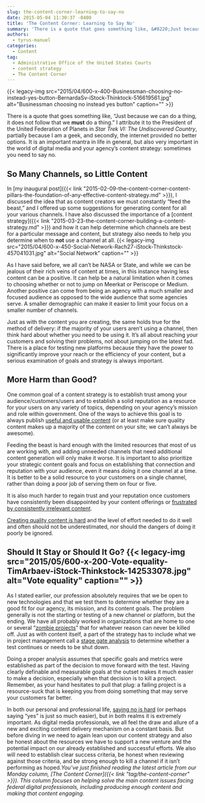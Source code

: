 ```yaml
---
slug: the-content-corner-learning-to-say-no
date: 2015-05-04 11:30:37 -0400
title: 'The Content Corner: Learning to Say No'
summary: 'There is a quote that goes something like, &#8220;Just because we can do a thing, it does not follow that we must do a thing.&#8221; I attribute it to the President of the United Federation of Planets in Star Trek VI: The Undiscovered Country, partially because I am a geek, and secondly, the internet provided'
authors:
  - tyrus-manuel
categories:
  - Content
tag:
  - Administrative Office of the United States Courts
  - content strategy
  - The Content Corner
---
```


{{< legacy-img src="2015/04/600-x-400-Businessman-choosing-no-instead-yes-button-BernardaSv-iStock-Thinktock-516619561.jpg" alt="Businessman choosing no instead yes button" caption="" >}} 

There is a quote that goes something like, &#8220;Just because we can do a thing, it does not follow that we **must** do a thing.&#8221; I attribute it to the President of the United Federation of Planets in _Star Trek VI: The Undiscovered Country_, partially because I am a geek, and secondly, the internet provided no better options. It is an important mantra in life in general, but also very important in the world of digital media and your agency&#8217;s content strategy: sometimes you need to say no.

## So Many Channels, so Little Content

In [my inaugural post]({{< link "2015-02-09-the-content-corner-content-pillars-the-foundation-of-any-effective-content-strategy.md" >}}), I discussed the idea that as content creators we must constantly &#8220;feed the beast,&#8221; and I offered up some suggestions for generating content for all your various channels. I have also discussed the importance of a [content strategy]({{< link "2015-03-23-the-content-corner-building-a-content-strategy.md" >}}) and how it can help determine which channels are best for a particular message and content, but strategy also needs to help you determine when to **not** use a channel at all. {{< legacy-img src="2015/04/600-x-450-Social-Network-Rach27-iStock-Thinkstock-457041031.jpg" alt="Social Network" caption="" >}} 

As I have said before, we all can&#8217;t be NASA or State, and while we can be jealous of their rich veins of content at times, in this instance having less content can be a positive. It can help be a natural limitation when it comes to choosing whether or not to jump on Meerkat or Periscope or Medium. Another positive can come from being an agency with a much smaller and focused audience as opposed to the wide audience that some agencies serve. A smaller demographic can make it easier to limit your focus on a smaller number of channels.

Just as with the content you are creating, the same holds true for the method of delivery: if the majority of your users aren&#8217;t using a channel, then think hard about whether you need to be using it. It&#8217;s all about reaching your customers and solving their problems, not about jumping on the latest fad. There is a place for testing new platforms because they have the power to significantly improve your reach or the efficiency of your content, but a serious examination of goals and strategy is always important.

## More Harm than Good?

One common goal of a content strategy is to establish trust among your audience/customers/users and to establish a solid reputation as a resource for your users on any variety of topics, depending on your agency&#8217;s mission and role within government. One of the ways to achieve this goal is to always publish [useful and usable content](http://alistapart.com/article/thedisciplineofcontentstrategy) (or at least make sure quality content makes up a majority of the content on your site; we can&#8217;t always be awesome).

Feeding the beast is hard enough with the limited resources that most of us are working with, and adding unneeded channels that need additional content generation will only make it worse. It is important to also prioritize your strategic content goals and focus on establishing that connection and reputation with your audience, even it means doing it one channel at a time. It is better to be a solid resource to your customers on a single channel, rather than doing a poor job of serving them on four or five.

It is also much harder to regain trust and your reputation once customers have consistently been disappointed by your content offerings or [frustrated by consistently irrelevant content](http://janrain.com/about/newsroom/press-releases/online-consumers-fed-up-with-irrelevant-content-on-favorite-websites-according-to-janrain-study/).

[Creating quality content is hard](http://www.forbes.com/sites/theyec/2014/04/07/creating-content-is-hard-here-are-three-strategies-for-making-it-easier/) and the level of effort needed to do it well and often should not be underestimated, nor should the dangers of doing it poorly be ignored.

## Should It Stay or Should It Go? {{< legacy-img src="2015/05/600-x-200-Vote-equality-TimArbaev-iStock-Thinkstock-142533078.jpg" alt="Vote equality" caption="" >}} 

As I stated earlier, our profession absolutely requires that we be open to new technologies and that we test them to determine whether they are a good fit for our agency, its mission, and its content goals. The problem generally is not the starting or testing of a new channel or platform, but the ending. We have all probably worked in organizations that are home to one or several &#8220;[zombie projects](http://www.zdnet.com/article/the-truth-about-zombie-projects/)&#8221; that for whatever reason can never be killed off. Just as with content itself, a part of the strategy has to include what we in project management call a [stage gate analysis](http://www.brighthubpm.com/project-planning/46809-an-introduction-to-stage-gate-analysis/) to determine whether a test continues or needs to be shut down.

Doing a proper analysis assumes that specific goals and metrics were established as part of the decision to move forward with the test. Having clearly definable and measurable goals at the outset makes it much easier to make a decision, especially when that decision is to kill a project. Remember, as your hand hesitates to pull that plug: a failing project is a resource-suck that is keeping you from doing something that may serve your customers far better.

In both our personal and professional life, [saying no is hard](http://lifehacker.com/how-people-pleasers-can-learn-to-say-no-more-often-1524324151) (or perhaps saying &#8220;yes&#8221; is just so much easier), but in both realms it is extremely important. As digital media professionals, we all feel the draw and allure of a new and exciting content delivery mechanism on a constant basis. But before diving in we need to again lean upon our content strategy and also be honest about the resources we have to support a new venture and the potential impact on our already established and successful efforts. We also will need to establish clear success criteria, be honest when reviewing against those criteria, and be strong enough to kill a channel if it isn&#8217;t performing as hoped._You’ve just finished reading the latest article from our Monday column, [The Content Corner]({{< link "tag/the-content-corner" >}}). This column focuses on helping solve the main content issues facing federal digital professionals, including producing enough content and making that content engaging._